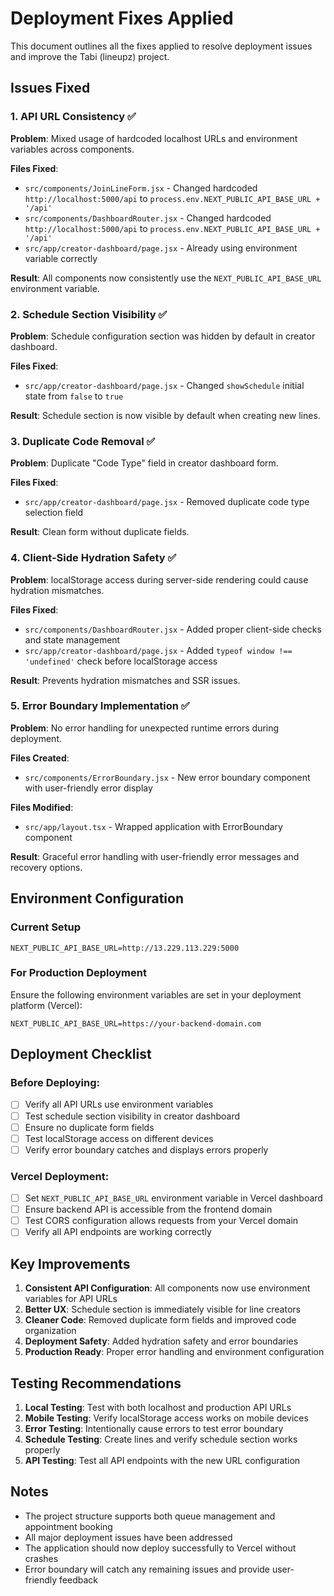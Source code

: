 # Deployment Fixes Applied

This document outlines all the fixes applied to resolve deployment issues and improve the Tabi (lineupz) project.

## Issues Fixed

### 1. API URL Consistency ✅
**Problem**: Mixed usage of hardcoded localhost URLs and environment variables across components.

**Files Fixed**:
- `src/components/JoinLineForm.jsx` - Changed hardcoded `http://localhost:5000/api` to `process.env.NEXT_PUBLIC_API_BASE_URL + '/api'`
- `src/components/DashboardRouter.jsx` - Changed hardcoded `http://localhost:5000/api` to `process.env.NEXT_PUBLIC_API_BASE_URL + '/api'`
- `src/app/creator-dashboard/page.jsx` - Already using environment variable correctly

**Result**: All components now consistently use the `NEXT_PUBLIC_API_BASE_URL` environment variable.

### 2. Schedule Section Visibility ✅
**Problem**: Schedule configuration section was hidden by default in creator dashboard.

**Files Fixed**:
- `src/app/creator-dashboard/page.jsx` - Changed `showSchedule` initial state from `false` to `true`

**Result**: Schedule section is now visible by default when creating new lines.

### 3. Duplicate Code Removal ✅
**Problem**: Duplicate "Code Type" field in creator dashboard form.

**Files Fixed**:
- `src/app/creator-dashboard/page.jsx` - Removed duplicate code type selection field

**Result**: Clean form without duplicate fields.

### 4. Client-Side Hydration Safety ✅
**Problem**: localStorage access during server-side rendering could cause hydration mismatches.

**Files Fixed**:
- `src/components/DashboardRouter.jsx` - Added proper client-side checks and state management
- `src/app/creator-dashboard/page.jsx` - Added `typeof window !== 'undefined'` check before localStorage access

**Result**: Prevents hydration mismatches and SSR issues.

### 5. Error Boundary Implementation ✅
**Problem**: No error handling for unexpected runtime errors during deployment.

**Files Created**:
- `src/components/ErrorBoundary.jsx` - New error boundary component with user-friendly error display

**Files Modified**:
- `src/app/layout.tsx` - Wrapped application with ErrorBoundary component

**Result**: Graceful error handling with user-friendly error messages and recovery options.

## Environment Configuration

### Current Setup
```
NEXT_PUBLIC_API_BASE_URL=http://13.229.113.229:5000
```

### For Production Deployment
Ensure the following environment variables are set in your deployment platform (Vercel):

```
NEXT_PUBLIC_API_BASE_URL=https://your-backend-domain.com
```

## Deployment Checklist

### Before Deploying:
- [ ] Verify all API URLs use environment variables
- [ ] Test schedule section visibility in creator dashboard
- [ ] Ensure no duplicate form fields
- [ ] Test localStorage access on different devices
- [ ] Verify error boundary catches and displays errors properly

### Vercel Deployment:
- [ ] Set `NEXT_PUBLIC_API_BASE_URL` environment variable in Vercel dashboard
- [ ] Ensure backend API is accessible from the frontend domain
- [ ] Test CORS configuration allows requests from your Vercel domain
- [ ] Verify all API endpoints are working correctly

## Key Improvements

1. **Consistent API Configuration**: All components now use environment variables for API URLs
2. **Better UX**: Schedule section is immediately visible for line creators
3. **Cleaner Code**: Removed duplicate form fields and improved code organization
4. **Deployment Safety**: Added hydration safety and error boundaries
5. **Production Ready**: Proper error handling and environment configuration

## Testing Recommendations

1. **Local Testing**: Test with both localhost and production API URLs
2. **Mobile Testing**: Verify localStorage access works on mobile devices
3. **Error Testing**: Intentionally cause errors to test error boundary
4. **Schedule Testing**: Create lines and verify schedule section works properly
5. **API Testing**: Test all API endpoints with the new URL configuration

## Notes

- The project structure supports both queue management and appointment booking
- All major deployment issues have been addressed
- The application should now deploy successfully to Vercel without crashes
- Error boundary will catch any remaining issues and provide user-friendly feedback
